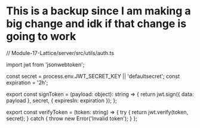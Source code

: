 # This is a backup since I am making a big change and idk if that change is going to work


// Module-17-Lattice/server/src/utils/auth.ts

import jwt from 'jsonwebtoken';

const secret = process.env.JWT_SECRET_KEY || 'defaultsecret';
const expiration = '2h';

export const signToken = (payload: object): string => {
  return jwt.sign({ data: payload }, secret, { expiresIn: expiration });
};

export const verifyToken = (token: string) => {
  try {
    return jwt.verify(token, secret);
  } catch {
    throw new Error('Invalid token');
  }
};
